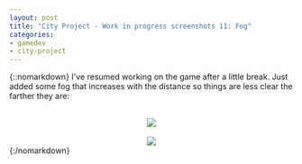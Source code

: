 ```yaml
---
layout: post
title: "City Project - Work in progress screenshots 11: Fog"
categories:
- gamedev
- city-project
---
```


{::nomarkdown}
I've resumed working on the game after a little break. Just added some fog that increases with the distance so things are less clear the farther they are:<br /><br /><div class="separator" style="clear: both; text-align: center;"><img border="0" src="http://4.bp.blogspot.com/-DlgHv1gkrp4/TiMUjuV480I/AAAAAAAAAFk/M_ujIvi99tg/s1600/blog.binarynonsense.com_20110717_2.jpg" /></div><br /><div class="separator" style="clear: both; text-align: center;"><img border="0" src="http://3.bp.blogspot.com/-PkdsKGpv_30/TiIJSdVhc9I/AAAAAAAAAFc/TDSHWrOF_QY/s1600/blog.binarynonsense.com_20110716_2.jpg" /></div>
{:/nomarkdown}